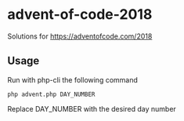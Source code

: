 
# advent-of-code-2018

Solutions for https://adventofcode.com/2018

## Usage
Run with php-cli the following command
 
    php advent.php DAY_NUMBER

Replace DAY_NUMBER with the desired day number
